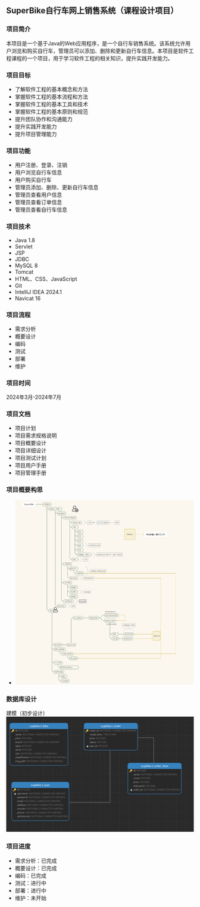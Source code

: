 ## SuperBike自行车网上销售系统（课程设计项目）
### 项目简介
本项目是一个基于Java的Web应用程序，是一个自行车销售系统。该系统允许用户浏览和购买自行车，管理员可以添加、删除和更新自行车信息。本项目是软件工程课程的一个项目，用于学习软件工程的相关知识，提升实践开发能力。
### 项目目标
- 了解软件工程的基本概念和方法
- 掌握软件工程的基本流程和方法
- 掌握软件工程的基本工具和技术
- 掌握软件工程的基本原则和规范
- 提升团队协作和沟通能力
- 提升实践开发能力
- 提升项目管理能力

### 项目功能
- 用户注册、登录、注销
- 用户浏览自行车信息
- 用户购买自行车
- 管理员添加、删除、更新自行车信息
- 管理员查看用户信息
- 管理员查看订单信息
- 管理员查看自行车信息


### 项目技术
- Java  1.8
- Servlet
- JSP
- JDBC
- MySQL 8
- Tomcat
- HTML、CSS、JavaScript
- Git
- IntelliJ IDEA 2024.1
- Navicat 16

### 项目流程
- 需求分析
- 概要设计
- 编码
- 测试
- 部署
- 维护

### 项目时间
2024年3月-2024年7月
### 项目文档
- 项目计划
- 项目需求规格说明
- 项目概要设计
- 项目详细设计
- 项目测试计划
- 项目用户手册
- 项目管理手册
### 项目概要构思
- ![img.png](img.png)

### 数据库设计
建模（初步设计）
   ![数据库建模.png](数据库建模.png)


### 项目进度
- 需求分析：已完成
- 概要设计：已完成
- 编码：已完成
- 测试：进行中
- 部署：进行中
- 维护：未开始

